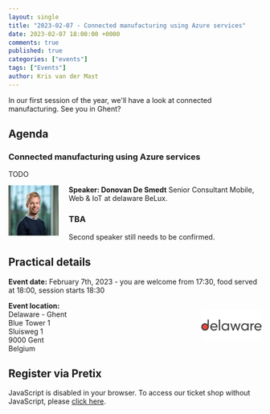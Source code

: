 ```yaml
---
layout: single
title: "2023-02-07 - Connected manufacturing using Azure services"
date: 2023-02-07 18:00:00 +0000
comments: true
published: true
categories: ["events"]
tags: ["Events"]
author: Kris van der Mast
---
```


In our first session of the year, we'll have a look at connected manufacturing. See you in Ghent?

## Agenda

### Connected manufacturing using Azure services

TODO

<img src="/assets/media/speakers/donovan-de-smedt.jpg" alt="Donovan De Smedt" align="left" height="100" width="100" style="margin-right: 20px;">**Speaker: Donovan De Smedt** Senior Consultant Mobile, Web & IoT at delaware BeLux.  

### TBA

Second speaker still needs to be confirmed.

## Practical details

**Event date:** February 7th, 2023 - you are welcome from 17:30, food served at 18:00, session starts 18:30

**Event location:**<br />
<img width="120" height="60" align="right" alt="" src="/assets/media/sponsors/logo-delaware.png">Delaware - Ghent  
Blue Tower 1  
Sluisweg 1  
9000 Gent  
Belgium

## Register via Pretix

<link rel="stylesheet" type="text/css" href="https://pretix.eu/azug/20230207/widget/v1.css">
<script type="text/javascript" src="https://pretix.eu/widget/v1.en.js" async></script>
<pretix-widget event="https://pretix.eu/azug/20230207/"></pretix-widget>
<noscript>
   <div class="pretix-widget">
        <div class="pretix-widget-info-message">
            JavaScript is disabled in your browser. To access our ticket shop without JavaScript, please <a target="_blank" rel="noopener" href="https://pretix.eu/azug/20230207/">click here</a>.
        </div>
    </div>
</noscript>
